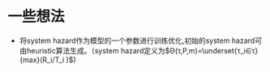 # 一些想法

- 将system hazard作为模型的一个参数进行训练优化,初始的system hazard可由heuristic算法生成。（system hazard定义为$Θ(τ,P,m)=\underset{τ_i∈τ}{max}⁡(R_i/T_i )$)